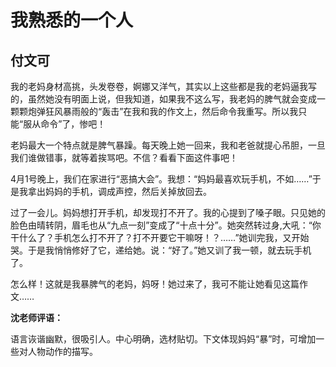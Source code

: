 # 我熟悉的一个人 #

## 付文可 ##

我的老妈身材高挑，头发卷卷，婀娜又洋气，其实以上这些都是我的老妈逼我写的，虽然她没有明面上说，但我知道，如果我不这么写，我老妈的脾气就会变成一颗颗炮弹狂风暴雨般的“轰击”在我和我的作文上，然后命令我重写。所以我只能“服从命令”了，惨吧！

老妈最大一个特点就是脾气暴躁。每天晚上她一回来，我和老爸就提心吊胆，一旦我们谁做错事，就等着挨骂吧。不信？看看下面这件事吧！
   
4月1号晚上，我们在家进行“恶搞大会”。我想：“妈妈最喜欢玩手机，不如……”于是我拿出妈妈的手机，调成声控，然后关掉放回去。
   
过了一会儿。妈妈想打开手机，却发现打不开了。我的心提到了嗓子眼。只见她的脸色由晴转阴，眉毛也从“九点一刻”变成了“十点十分”。她突然转过身,大吼：“你干什么了？手机怎么打不开了？打不开要它干嘛呀！？……”她训完我，又开始哭。于是我悄悄修好了它，递给她。说：“好了。”她又训了我一顿，就去玩手机了。
   
怎么样！这就是我暴脾气的老妈，妈呀！她过来了，我可不能让她看见这篇作文……

**沈老师评语：**

语言诙谐幽默，很吸引人。中心明确，选材贴切。下文体现妈妈“暴”时，可增加一些对人物动作的描写。
            